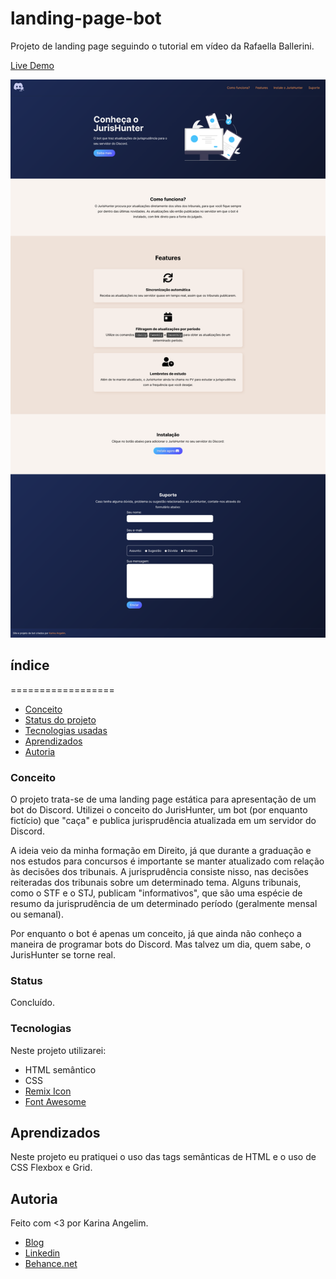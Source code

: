 # landing-page-bot
 Projeto de landing page seguindo o tutorial em vídeo da Rafaella Ballerini.

 [Live Demo](https://akarinaa.github.io/landing-page-bot/)
 
 
![](./screenshot-desktop.png)

## índice
 ==================
 * [Conceito](#Conceito)
 * [Status do projeto](#Status)
 * [Tecnologias usadas](#Tecnologias)
 * [Aprendizados](#Aprendizados)
 * [Autoria](#autoria)

### Conceito
 O projeto trata-se de uma landing page estática para apresentação de um bot do Discord. Utilizei o conceito do JurisHunter, um bot (por enquanto fictício) que "caça" e publica jurisprudência atualizada em um servidor do Discord.

 A ideia veio da minha formação em Direito, já que durante a graduação e nos estudos para concursos é importante se manter atualizado com relação às decisões dos tribunais. A jurisprudência consiste nisso, nas decisões reiteradas dos tribunais sobre um determinado tema. Alguns tribunais, como o STF e o STJ, publicam "informativos", que são uma espécie de resumo da jurisprudência de um determinado período (geralmente mensal ou semanal).

 Por enquanto o bot é apenas um conceito, já que ainda não conheço a maneira de programar bots do Discord. Mas talvez um dia, quem sabe, o JurisHunter se torne real.

### Status
 Concluído.

### Tecnologias
 Neste projeto utilizarei:
 - HTML semântico
 - CSS
 - [Remix Icon](https://remixicon.com/)
 - [Font Awesome](https://fontawesome.com/)

## Aprendizados
 Neste projeto eu pratiquei o uso das tags semânticas de HTML e o uso de CSS Flexbox e Grid.

## Autoria
 Feito com <3 por Karina Angelim.

 - [Blog](https://dev.to/akarinaa)
 - [Linkedin](https://www.linkedin.com/in/karinaangelim)
 - [Behance.net](https://www.behance.net/kahbarros)
